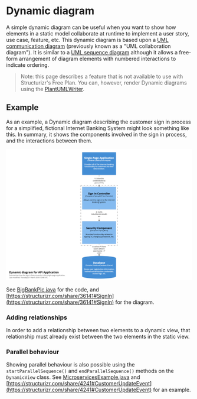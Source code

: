 # Dynamic diagram

A simple dynamic diagram can be useful when you want to show how elements in a static model collaborate at runtime to implement a user story, use case, feature, etc. This dynamic diagram is based upon a [UML communication diagram](https://en.wikipedia.org/wiki/Communication_diagram) (previously known as a "UML collaboration diagram"). It is similar to a [UML sequence diagram](https://en.wikipedia.org/wiki/Sequence_diagram) although it allows a free-form arrangement of diagram elements with numbered interactions to indicate ordering.

> Note: this page describes a feature that is not available to use with Structurizr's Free Plan. You can, however, render Dynamic diagrams using the [PlantUMLWriter](plantuml.md).

## Example

As an example, a Dynamic diagram describing the customer sign in process for a simplified, fictional Internet Banking System might look something like this. In summary, it shows the components involved in the sign in process, and the interactions between them.

![An example Dynamic diagram](images/dynamic-diagram-1.png)

See [BigBankPlc.java](https://github.com/structurizr/java/blob/master/structurizr-examples/src/com/structurizr/example/BigBankPlc.java) for the code, and [https://structurizr.com/share/36141#SignIn](https://structurizr.com/share/36141#SignIn) for the diagram.

### Adding relationships

In order to add a relationship between two elements to a dynamic view, that relationship must already exist between the two elements in the static view.

### Parallel behaviour

Showing parallel behaviour is also possible using the ```startParallelSequence()``` and ```endParallelSequence()``` methods on the ```DynamicView``` class. See [MicroservicesExample.java](https://github.com/structurizr/java/blob/master/structurizr-examples/src/com/structurizr/example/MicroservicesExample.java) and [https://structurizr.com/share/4241#CustomerUpdateEvent](https://structurizr.com/share/4241#CustomerUpdateEvent) for an example.